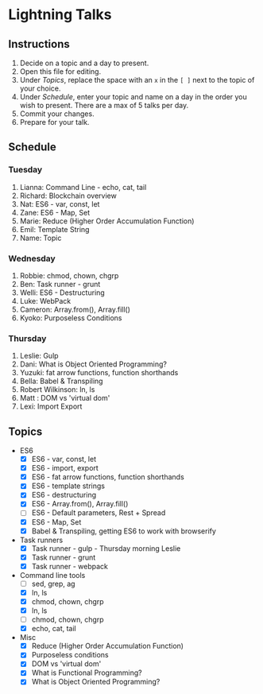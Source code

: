 # Lightning Talks

## Instructions

1. Decide on a topic and a day to present.
2. Open this file for editing.
3. Under _Topics_, replace the space with an `x` in the `[ ]` next to the topic of your choice.
4. Under _Schedule_, enter your topic and name on a day in the order you wish to present. There are a max of 5 talks per day.
5. Commit your changes.
6. Prepare for your talk.


## Schedule

### Tuesday


1. Lianna: Command Line - echo, cat, tail
2. Richard: Blockchain overview
3. Nat: ES6 - var, const, let
4. Zane: ES6 - Map, Set
5. Marie: Reduce (Higher Order Accumulation Function)
6. Emil: Template String
7. Name: Topic


### Wednesday

1. Robbie: chmod, chown, chgrp
2. Ben: Task runner - grunt
3. Welli: ES6 - Destructuring
4. Luke: WebPack
5. Cameron: Array.from(), Array.fill()
6. Kyoko: Purposeless Conditions

### Thursday

1. Leslie: Gulp
2. Dani: What is Object Oriented Programming?
3. Yuzuki: fat arrow functions, function shorthands
4. Bella: Babel & Transpiling
5. Robert Wilkinson: ln, ls
6. Matt : DOM vs 'virtual dom'
7. Lexi: Import Export


## Topics

* ES6
  * [x] ES6 - var, const, let
  * [x] ES6 - import, export
  * [x] ES6 - fat arrow functions, function shorthands
  * [x] ES6 - template strings
  * [x] ES6 - destructuring
  * [x] ES6 - Array.from(), Array.fill()
  * [ ] ES6 - Default parameters, Rest + Spread
  * [x] ES6 - Map, Set
  * [x] Babel & Transpiling, getting ES6 to work with browserify

* Task runners
  * [x] Task runner - gulp - Thursday morning Leslie
  * [x] Task runner - grunt
  * [x] Task runner - webpack

* Command line tools
  * [ ] sed, grep, ag
  * [x] ln, ls
  * [x] chmod, chown, chgrp
  * [x] ln, ls
  * [ ] chmod, chown, chgrp
  * [x] echo, cat, tail

* Misc
  * [x] Reduce (Higher Order Accumulation Function)
  * [x] Purposeless conditions
  * [x] DOM vs 'virtual dom'
  * [x] What is Functional Programming?
  * [x] What is Object Oriented Programming?

